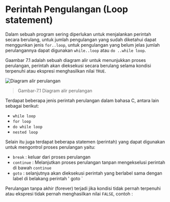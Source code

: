 # Perintah Pengulangan (Loop statement)

Dalam sebuah program sering diperlukan untuk menjalankan perintah secara berulang, untuk jumlah pengulangan yang sudah diketahui dapat menggunkan jenis ` for..loop `, untuk pengulangan yang belum jelas jumlah perulangannya dapat digunakan ` while..loop ` atau ` do ..while loop `.

Gaambar 7.1 adalah sebuah diagram alir untuk menunjukkan proses perulangan, perintah akan dieksekusi secara berulang selama kondisi terpenuhi atau ekspresi menghasilkan nilai ` TRUE `.

![Diagram alir perulangan](https://cdn.rawgit.com/handaga/Algoritma-dan-Pemrograman/master/images/ch-07-01a.svg)
> Gambar-7.1 Diagram alir perulangan

Terdapat beberapa jenis perintah perulangan dalam bahasa C, antara lain sebagai berikut:

* ` while loop `
* ` for loop `
* ` do while loop `
* ` nested loop `

Selain itu juga terdapat beberapa statemen (perintah) yang dapat digunakan untuk mengontrol proses perulangan yaitu: 

* ` break ` : keluar dari proses perulangan
* ` continue ` : Melanjutkan proses perulangan tanpan mengekselusi perintah di bawah ` continue `
* ` goto ` : selanjutnya akan dieksekusi perintah yang berlabel sama dengan label di belakang perintah ' goto `

Perulangan tanpa akhir (forever) terjadi jika kondisi tidak pernah terpenuhi atau ekspresi tidak pernah menghasilkan nilai ` FALSE `, contoh :






 
